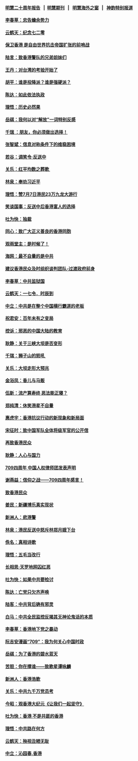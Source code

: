#### [明慧二十周年报告](https://github.com/gfw-breaker/mh-reports/blob/master/README.md?t=07200101) &nbsp;&nbsp;|&nbsp;&nbsp;[明慧期刊](https://github.com/gfw-breaker/mh-qikan) &nbsp;&nbsp;|&nbsp;&nbsp; [明慧海外之窗](https://github.com/gfw-breaker/mh-news/blob/master/README.md?t=07200101) &nbsp;&nbsp;|&nbsp;&nbsp; [神韵特别报道](https://github.com/gfw-breaker/mh-news/blob/master/shenyun.md?t=07200101) 

#### [李春草：忠告蟾余势力](../pages/nsc993/n11396852.md?t=07200101) 

#### [云鹤天：纪念七二零](../pages/nsc993/n11396646.md?t=07200101) 

#### [保卫香港 是自由世界抗击帝国扩张的前哨战](../pages/nsc993/n11393186.md?t=07200101) 

#### [陆言：致香港警队的兄弟姐妹们](../pages/nsc993/n11392281.md?t=07200101) 

#### [王丹：对台湾的考验开始了](../pages/nsc993/n11391258.md?t=07200101) 

#### [胡平：谁是投降派？谁是强硬派？](../pages/nsc993/n11391224.md?t=07200101) 

#### [陈达：如此依法执政](../pages/nsc993/n11388999.md?t=07200101) 

#### [理悟：历史必然果](../pages/nsc993/n11388741.md?t=07200101) 

#### [岳祺：我何以对“解放”一词特别反感](../pages/nsc993/n11385696.md?t=07200101) 

#### [千瑞 ：朋友，你必须做出选择！](../pages/nsc993/n11384949.md?t=07200101) 

#### [张智斌：信息对称条件下的维稳困境](../pages/nsc993/n11384812.md?t=07200101) 

#### [若谷：调笑令‧反送中](../pages/nsc993/n11383745.md?t=07200101) 

#### [关乐：红平均数之葬歌 ](../pages/nsc993/n11383498.md?t=07200101) 

#### [林泉：奉劝习近平](../pages/nsc993/n11383487.md?t=07200101) 

#### [理悟：赞7月7日港民23万九龙大游行](../pages/nsc993/n11383473.md?t=07200101) 

#### [笑谈国事：反送中后香港富人的选择](../pages/nsc993/n11382020.md?t=07200101) 

#### [吐为快：独裁](../pages/nsc993/n11382755.md?t=07200101) 

#### [同心：致广大正义善良的香港同胞](../pages/nsc993/n11382745.md?t=07200101) 

#### [观雨堂主：是时候了！](../pages/nsc993/n11382737.md?t=07200101) 

#### [海网：最不自量的是中共](../pages/nsc993/n11380440.md?t=07200101) 

#### [建议香港民众及时组织谈判团队-过渡政府前身](../pages/nsc993/n11379909.md?t=07200101) 

#### [李春草：中共监狱国](../pages/nsc993/n11378989.md?t=07200101) 

#### [云鹤天：一七令．时辰到](../pages/nsc993/n11379260.md?t=07200101) 

#### [中立：中共是在整个中国横行霸道的老板](../pages/nsc993/n11378382.md?t=07200101) 

#### [祝君安：百年未有之变局](../pages/nsc993/n11378376.md?t=07200101) 

#### [控诉：邪恶的中国大陆的教育](../pages/nsc993/n11378344.md?t=07200101) 

#### [耿静：关于三峡大坝是否变形](../pages/nsc993/n11375879.md?t=07200101) 

#### [千瑞：狮子山的怒吼 ](../pages/nsc993/n11375644.md?t=07200101) 

#### [关乐：大坝走形大预兆](../pages/nsc993/n11375629.md?t=07200101) 

#### [金浴凤：香儿与马贩](../pages/nsc993/n11375580.md?t=07200101) 

#### [伍新：流产算寿终  恶法能正寝？](../pages/nsc993/n11375581.md?t=07200101) 

#### [郑纯清：休笑港星不自量](../pages/nsc993/n11375555.md?t=07200101) 

#### [惠虎宇：香港抗议行动的新现象和新局面](../pages/nsc993/n11375501.md?t=07200101) 

#### [宋征时：致中国军队全体将级军官的公开信](../pages/nsc993/n11373354.md?t=07200101) 

#### [再致香港民众](../pages/nsc993/n11373870.md?t=07200101) 

#### [耿静：人心与国力](../pages/nsc993/n11373759.md?t=07200101) 

#### [709四周年 中国人权律师团发表声明](../pages/nsc993/n11373565.md?t=07200101) 

#### [谢燕益：信仰之战——709四周年感言！](../pages/nsc993/n11373388.md?t=07200101) 

#### [致香港民众](../pages/nsc993/n11373286.md?t=07200101) 

#### [姜民：新疆博乐真实现状](../pages/nsc993/n11371223.md?t=07200101) 

#### [新洲人：悲港警](../pages/nsc993/n11371174.md?t=07200101) 

#### [林泉：港民反送中怒斥林郑月娥下台](../pages/nsc993/n11370676.md?t=07200101) 

#### [佚名：真相诗歌](../pages/nsc993/n11370666.md?t=07200101) 

#### [理悟：五毛当改行](../pages/nsc993/n11369314.md?t=07200101) 

#### [长相思‧天罗地网囚红恶](../pages/nsc993/n11368444.md?t=07200101) 

#### [吐为快：如果中共要检讨](../pages/nsc993/n11368441.md?t=07200101) 

#### [陈达：亡党只欠齐声唤](../pages/nsc993/n11367838.md?t=07200101) 

#### [陆客：中共背后确有邪灵](../pages/nsc993/n11365263.md?t=07200101) 

#### [白马：中共全民监控反揭其无神论鬼话的本质](../pages/nsc993/n11365236.md?t=07200101) 

#### [李春草：香港地下党之暴动](../pages/nsc993/n11365210.md?t=07200101) 

#### [阮吉安漫画“709”：我为何关心中国时政](../pages/nsc993/n11362127.md?t=07200101) 

#### [岳祺：为了香港的碧水蓝天](../pages/nsc993/n11362627.md?t=07200101) 

#### [苦胆：你在撑谁——致歌星谭咏麟](../pages/nsc993/n11361348.md?t=07200101) 

#### [新洲人：香港浩歌](../pages/nsc993/n11361334.md?t=07200101) 

#### [关乐：中共九千万党员考](../pages/nsc993/n11361304.md?t=07200101) 

#### [今昭：观香港大纪元《让我们一起坚守》](../pages/nsc993/n11361244.md?t=07200101) 

#### [吐为快：香港  不是共匪的香港](../pages/nsc993/n11360918.md?t=07200101) 

#### [理悟：中共路在何方](../pages/nsc993/n11360509.md?t=07200101) 

#### [云鹤天：殃视丑陋无耻](../pages/nsc993/n11358872.md?t=07200101) 

#### [中立：沁园春.香港](../pages/nsc993/n11358843.md?t=07200101) 

